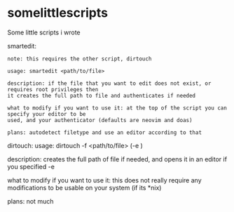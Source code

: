 # somelittlescripts
Some little scripts i wrote

smartedit:

    note: this requires the other script, dirtouch
    
    usage: smartedit <path/to/file>

    description: if the file that you want to edit does not exist, or requires root privileges then
    it creates the full path to file and authenticates if needed

    what to modify if you want to use it: at the top of the script you can specify your editor to be 
    used, and your authenticator (defaults are neovim and doas)

    plans: autodetect filetype and use an editor according to that

dirtouch:
   usage: dirtouch -f <path/to/file> (-e <editor>)

   description: creates the full path of file if needed, and opens it in an editor if you specified -e

   what to modify if you want to use it: this does not really require any modifications to be usable on your system (if its *nix)

   plans: not much

